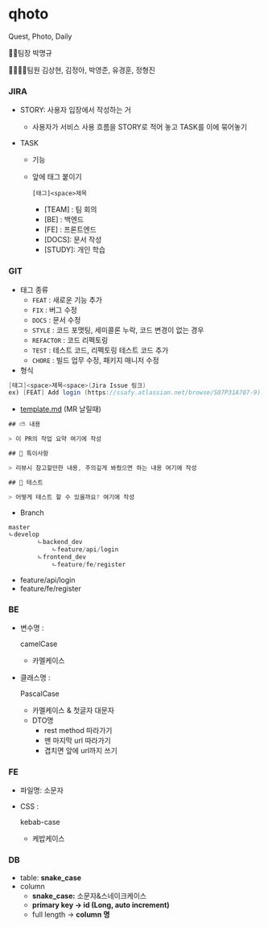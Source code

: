 # qhoto

Quest, Photo, Daily


🙋‍♂️팀장 박명규

👨‍👩‍👦‍👦팀원 김상현, 김정아, 박영준, 유경훈, 정형진



### JIRA

- STORY: 사용자 입장에서 작성하는 거

  - 사용자가 서비스 사용 흐름을 STORY로 적어 놓고 TASK를 이에 묶어놓기

- TASK

  - 기능

  - 앞에 태그 붙이기

    `[태그]<space>제목`

    - [TEAM] : 팀 회의
    - [BE] : 백엔드
    - [FE] : 프론트엔드
    - [DOCS]: 문서 작성
    - [STUDY]: 개인 학습

### GIT

- 태그 종류
  - `FEAT` : 새로운 기능 추가
  - `FIX` : 버그 수정
  - `DOCS` : 문서 수정
  - `STYLE` : 코드 포맷팅, 세미콜론 누락, 코드 변경이 없는 경우
  - `REFACTOR` : 코드 리펙토링
  - `TEST` : 테스트 코드, 리펙토링 테스트 코드 추가
  - `CHORE` : 빌드 업무 수정, 패키지 매니저 수정
- 형식

```java
[태그]<space>제목<space>(Jira Issue 링크)
ex) [FEAT] Add login (https://ssafy.atlassian.net/browse/S07P31A707-9)
```

- [template.md](http://template.md/) (MR 날릴때)

```java
## ⛅️ 내용

> 이 PR의 작업 요약 여기에 작성

## 🎸 특이사항

> 리뷰시 참고할만한 내용, 주의깊게 봐줬으면 하는 내용 여기에 작성

## 🎸 테스트

> 어떻게 테스트 할 수 있을까요? 여기에 작성
```

- Branch

```java
master
ㄴdevelop
		ㄴbackend_dev
			ㄴfeature/api/login
		ㄴfrontend_dev
			ㄴfeature/fe/register
```

- feature/api/login
- feature/fe/register

### **BE**

- 변수명 :

  camelCase

  - 카멜케이스

- 클래스명 :

  PascalCase

  - 카멜케이스 & 첫글자 대문자
  - DTO명
    - rest method 따라가기
    - 맨 마지막 url 따라가기
    - 겹치면 앞에 url까지 쓰기

### **FE**

- 파일명: 소문자

- CSS :

  kebab-case

  - 케밥케이스

### **DB**

- table: **snake_case**
- column
  - **snake_case:** 소문자&스네이크케이스
  - **primary key → id (Long, auto increment)**
  - full length → **column 명**
